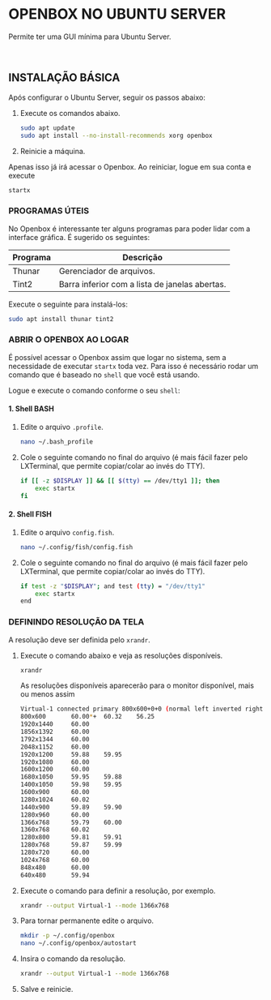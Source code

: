 # OPENBOX NO UBUNTU SERVER
Permite ter uma GUI mínima para Ubuntu Server.

<br>

## INSTALAÇÃO BÁSICA

Após configurar o Ubuntu Server, seguir os passos abaixo:

1. Execute os comandos abaixo.
    ```bash
    sudo apt update
    sudo apt install --no-install-recommends xorg openbox
    ```

2. Reinicie a máquina.

Apenas isso já irá acessar o Openbox. Ao reiniciar, logue em sua conta e execute
```bash
startx
```

### PROGRAMAS ÚTEIS

No Openbox é interessante ter alguns programas para poder lidar com a interface gráfica. É sugerido os seguintes:

| Programa | Descrição |
| --- | --- |
| Thunar | Gerenciador de arquivos. |
| Tint2 | Barra inferior com a lista de janelas abertas. |

Execute o seguinte para instalá-los:

```bash
sudo apt install thunar tint2
```

### ABRIR O OPENBOX AO LOGAR

É possível acessar o Openbox assim que logar no sistema, sem a necessidade de executar `startx` toda vez. Para isso é necessário rodar um comando que é baseado no `shell` que você está usando.

Logue e execute o comando conforme o seu `shell`:

#### 1. Shell BASH

1. Edite o arquivo `.profile`.
    ```bash
    nano ~/.bash_profile
    ```

2. Cole o seguinte comando no final do arquivo (é mais fácil fazer pelo LXTerminal, que permite copiar/colar ao invés do TTY).
    ```bash
    if [[ -z $DISPLAY ]] && [[ $(tty) == /dev/tty1 ]]; then
        exec startx
    fi
    ```
#### 2. Shell FISH

1. Edite o arquivo `config.fish`.
    ```bash
    nano ~/.config/fish/config.fish
    ```

2. Cole o seguinte comando no final do arquivo (é mais fácil fazer pelo LXTerminal, que permite copiar/colar ao invés do TTY).
    ```bash
    if test -z "$DISPLAY"; and test (tty) = "/dev/tty1"
        exec startx
    end
    ```

### DEFININDO RESOLUÇÃO DA TELA

A resolução deve ser definida pelo `xrandr`.

1. Execute o comando abaixo e veja as resoluções disponíveis.
    ```bash
    xrandr
    ```
    
    As resoluções disponíveis aparecerão para o monitor disponível, mais ou menos assim
    ```bash
    Virtual-1 connected primary 800x600+0+0 (normal left inverted right x axis y axis) 0mm x 0mm
    800x600       60.00*+  60.32    56.25  
    1920x1440     60.00  
    1856x1392     60.00  
    1792x1344     60.00  
    2048x1152     60.00  
    1920x1200     59.88    59.95  
    1920x1080     60.00  
    1600x1200     60.00  
    1680x1050     59.95    59.88  
    1400x1050     59.98    59.95  
    1600x900      60.00  
    1280x1024     60.02  
    1440x900      59.89    59.90  
    1280x960      60.00  
    1366x768      59.79    60.00  
    1360x768      60.02  
    1280x800      59.81    59.91  
    1280x768      59.87    59.99  
    1280x720      60.00  
    1024x768      60.00  
    848x480       60.00  
    640x480       59.94  
    ```

2. Execute o comando para definir a resolução, por exemplo.
    ```bash
    xrandr --output Virtual-1 --mode 1366x768
    ```

3. Para tornar permanente edite o arquivo.
    ```bash
    mkdir -p ~/.config/openbox
    nano ~/.config/openbox/autostart
    ```

4. Insira o comando da resolução.
    ```bash
    xrandr --output Virtual-1 --mode 1366x768
    ```

5. Salve e reinicie.
